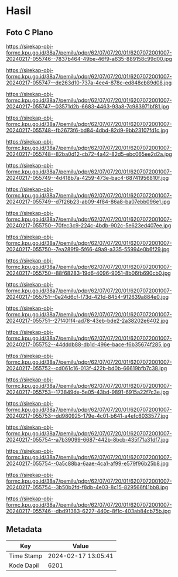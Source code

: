 # Hasil

## Foto C Plano

https://sirekap-obj-formc.kpu.go.id/38a7/pemilu/pdpr/62/07/07/20/01/6207072001007-20240217-055746--7837b464-49be-46f9-a635-889158c99d00.jpg

https://sirekap-obj-formc.kpu.go.id/38a7/pemilu/pdpr/62/07/07/20/01/6207072001007-20240217-055747--de263d10-737a-4ee4-878c-ed848cb89d08.jpg

https://sirekap-obj-formc.kpu.go.id/38a7/pemilu/pdpr/62/07/07/20/01/6207072001007-20240217-055747--03571d2b-6683-4463-93a8-7c983971bf81.jpg

https://sirekap-obj-formc.kpu.go.id/38a7/pemilu/pdpr/62/07/07/20/01/6207072001007-20240217-055748--fb2673f6-bd84-4dbd-82d9-9bb23107fd1c.jpg

https://sirekap-obj-formc.kpu.go.id/38a7/pemilu/pdpr/62/07/07/20/01/6207072001007-20240217-055748--82ba0d12-cb72-4a42-82d5-ebc065ee2d2a.jpg

https://sirekap-obj-formc.kpu.go.id/38a7/pemilu/pdpr/62/07/07/20/01/6207072001007-20240217-055749--4d418b7a-4259-473e-bac4-68741956810f.jpg

https://sirekap-obj-formc.kpu.go.id/38a7/pemilu/pdpr/62/07/07/20/01/6207072001007-20240217-055749--d7f26b23-ab09-4f84-86a8-ba07ebb096e1.jpg

https://sirekap-obj-formc.kpu.go.id/38a7/pemilu/pdpr/62/07/07/20/01/6207072001007-20240217-055750--70fec3c9-224c-4bdb-902c-5e623ed407ee.jpg

https://sirekap-obj-formc.kpu.go.id/38a7/pemilu/pdpr/62/07/07/20/01/6207072001007-20240217-055750--7ea289f9-5f66-49a9-a335-55994e0b6f29.jpg

https://sirekap-obj-formc.kpu.go.id/38a7/pemilu/pdpr/62/07/07/20/01/6207072001007-20240217-055750--88f68283-19d6-4096-9051-8b06fb690cb0.jpg

https://sirekap-obj-formc.kpu.go.id/38a7/pemilu/pdpr/62/07/07/20/01/6207072001007-20240217-055751--0e24d6cf-f73d-421d-8454-912639a884e0.jpg

https://sirekap-obj-formc.kpu.go.id/38a7/pemilu/pdpr/62/07/07/20/01/6207072001007-20240217-055751--27f401f4-ad78-43eb-bde2-2a38202e6402.jpg

https://sirekap-obj-formc.kpu.go.id/38a7/pemilu/pdpr/62/07/07/20/01/6207072001007-20240217-055752--44dddb88-db1d-496e-bace-f6b35674f285.jpg

https://sirekap-obj-formc.kpu.go.id/38a7/pemilu/pdpr/62/07/07/20/01/6207072001007-20240217-055752--cd061c16-013f-422b-bd0b-66619bfb7c38.jpg

https://sirekap-obj-formc.kpu.go.id/38a7/pemilu/pdpr/62/07/07/20/01/6207072001007-20240217-055753--173849de-5e05-43bd-9891-6915a22f7c3e.jpg

https://sirekap-obj-formc.kpu.go.id/38a7/pemilu/pdpr/62/07/07/20/01/6207072001007-20240217-055753--dd980925-179e-4c01-b641-a4efc6033577.jpg

https://sirekap-obj-formc.kpu.go.id/38a7/pemilu/pdpr/62/07/07/20/01/6207072001007-20240217-055754--a7b39099-6687-442b-8bcb-435f71a31df7.jpg

https://sirekap-obj-formc.kpu.go.id/38a7/pemilu/pdpr/62/07/07/20/01/6207072001007-20240217-055754--0a5c88ba-6aae-4ca1-af99-e579f96b25b8.jpg

https://sirekap-obj-formc.kpu.go.id/38a7/pemilu/pdpr/62/07/07/20/01/6207072001007-20240217-055754--3b50b2fd-f8db-4e03-8c15-829566f41bb8.jpg

https://sirekap-obj-formc.kpu.go.id/38a7/pemilu/pdpr/62/07/07/20/01/6207072001007-20240217-055746--dbd91383-6227-440c-8f1c-403ab84cb75b.jpg


## Metadata

| Key        | Value               |
| ---------- | ------------------- |
| Time Stamp | 2024-02-17 13:05:41 |
| Kode Dapil | 6201                |



